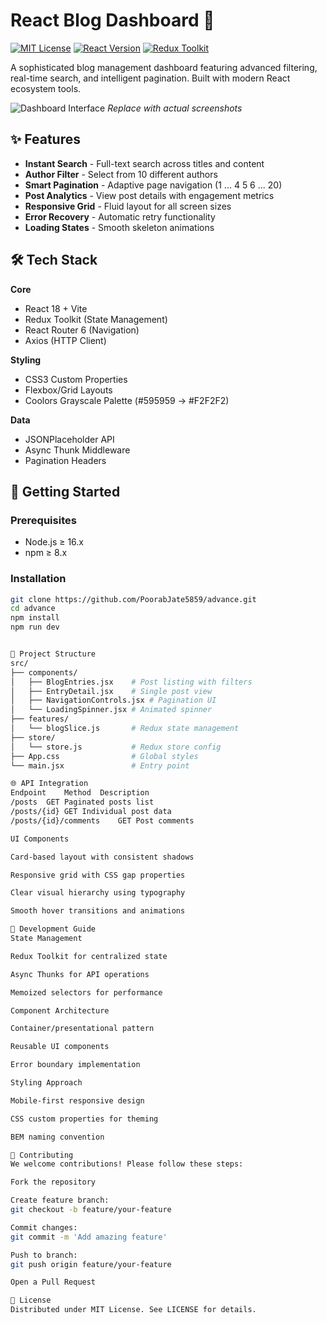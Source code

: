 # React Blog Dashboard 🚀

[![MIT License](https://img.shields.io/badge/License-MIT-blue.svg)](https://opensource.org/licenses/MIT)
[![React Version](https://img.shields.io/badge/React-18.2.0-61DAFB)](https://reactjs.org/)
[![Redux Toolkit](https://img.shields.io/badge/Redux-4.2.1-764ABC)](https://redux-toolkit.js.org/)

A sophisticated blog management dashboard featuring advanced filtering, real-time search, and intelligent pagination. Built with modern React ecosystem tools.

![Dashboard Interface](https://via.placeholder.com/800x400.png?text=Blog+Dashboard+Preview)
*Replace with actual screenshots*

## ✨ Features

- **Instant Search** - Full-text search across titles and content
- **Author Filter** - Select from 10 different authors
- **Smart Pagination** - Adaptive page navigation (1 ... 4 5 6 ... 20)
- **Post Analytics** - View post details with engagement metrics
- **Responsive Grid** - Fluid layout for all screen sizes
- **Error Recovery** - Automatic retry functionality
- **Loading States** - Smooth skeleton animations

## 🛠 Tech Stack

**Core**  
- React 18 + Vite
- Redux Toolkit (State Management)
- React Router 6 (Navigation)
- Axios (HTTP Client)

**Styling**  
- CSS3 Custom Properties
- Flexbox/Grid Layouts
- Coolors Grayscale Palette (#595959 → #F2F2F2)

**Data**  
- JSONPlaceholder API
- Async Thunk Middleware
- Pagination Headers

## 🚀 Getting Started

### Prerequisites
- Node.js ≥ 16.x
- npm ≥ 8.x

### Installation
```bash
git clone https://github.com/PoorabJate5859/advance.git
cd advance
npm install
npm run dev


📂 Project Structure
src/
├── components/
│   ├── BlogEntries.jsx    # Post listing with filters
│   ├── EntryDetail.jsx    # Single post view
│   ├── NavigationControls.jsx # Pagination UI
│   └── LoadingSpinner.jsx # Animated spinner
├── features/
│   └── blogSlice.js       # Redux state management
├── store/
│   └── store.js           # Redux store config
├── App.css                # Global styles
└── main.jsx               # Entry point

🌐 API Integration
Endpoint	Method	Description
/posts	GET	Paginated posts list
/posts/{id}	GET	Individual post data
/posts/{id}/comments	GET	Post comments

UI Components

Card-based layout with consistent shadows

Responsive grid with CSS gap properties

Clear visual hierarchy using typography

Smooth hover transitions and animations

📝 Development Guide
State Management

Redux Toolkit for centralized state

Async Thunks for API operations

Memoized selectors for performance

Component Architecture

Container/presentational pattern

Reusable UI components

Error boundary implementation

Styling Approach

Mobile-first responsive design

CSS custom properties for theming

BEM naming convention

🤝 Contributing
We welcome contributions! Please follow these steps:

Fork the repository

Create feature branch:
git checkout -b feature/your-feature

Commit changes:
git commit -m 'Add amazing feature'

Push to branch:
git push origin feature/your-feature

Open a Pull Request

📜 License
Distributed under MIT License. See LICENSE for details.
